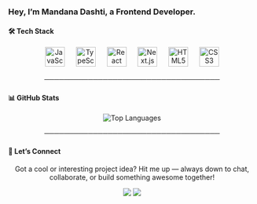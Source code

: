 <h3>Hey, I’m Mandana Dashti, a Frontend Developer.</h3>

<h4>🛠️ Tech Stack</h4>

<p align="center">
  <img src="https://cdn.jsdelivr.net/gh/devicons/devicon/icons/javascript/javascript-original.svg" height="40" alt="JavaScript logo" />
  <img width="15" />
  <img src="https://cdn.jsdelivr.net/gh/devicons/devicon/icons/typescript/typescript-original.svg" height="40" alt="TypeScript logo" />
  <img width="15" />
  <img src="https://cdn.jsdelivr.net/gh/devicons/devicon/icons/react/react-original.svg" height="40" alt="React logo" />
  <img width="15" />
  <img src="https://cdn.jsdelivr.net/gh/devicons/devicon/icons/nextjs/nextjs-original-wordmark.svg" height="40" alt="Next.js logo" />
  <img width="15" />
  <img src="https://cdn.jsdelivr.net/gh/devicons/devicon/icons/html5/html5-original.svg" height="40" alt="HTML5 logo" />
  <img width="15" />
  <img src="https://cdn.jsdelivr.net/gh/devicons/devicon/icons/css3/css3-original.svg" height="40" alt="CSS3 logo" />
</p>

<p align="center">────────────────────────────────────</p>

<h4>📊 GitHub Stats</h4>

<p align="center">
  <img src="https://github-readme-stats.vercel.app/api/top-langs/?username=mandanaD&layout=compact&theme=radical&hide_border=true" alt="Top Languages" />
</p>

<p align="center">────────────────────────────────────</p>

<h4>🤝 Let’s Connect</h4>

<p align="center">
  Got a cool or interesting project idea? Hit me up — always down to chat, collaborate, or build something awesome together!
</p>

<p align="center">
  <a href="https://github.com/mandanaD"><img src="https://img.shields.io/badge/GitHub-000?style=for-the-badge&logo=github&logoColor=white" /></a>
  <a href="https://www.linkedin.com/in/mandana-dashti-md003/"><img src="https://img.shields.io/badge/LinkedIn-0077B5?style=for-the-badge&logo=linkedin&logoColor=white" /></a>
</p>
